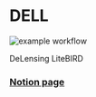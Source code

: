 # DELL 

![example workflow](https://github.com/antolonappan/dell/actions/workflows/update.yml/badge.svg)

DeLensing LiteBIRD
### [Notion page](https://antolonappan.notion.site/Dell-7e778afb496b4a2897337cc01a390c75)
